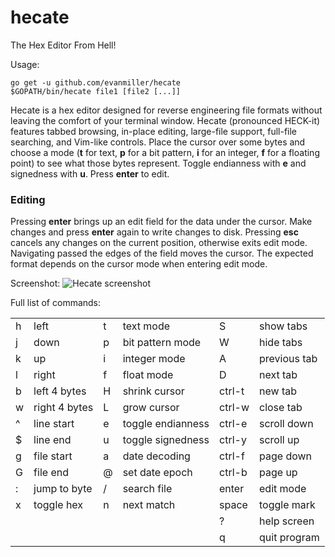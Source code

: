 # hecate
The Hex Editor From Hell!

Usage:

    go get -u github.com/evanmiller/hecate
    $GOPATH/bin/hecate file1 [file2 [...]]

Hecate is a hex editor designed for reverse engineering file formats without
leaving the comfort of your terminal window. Hecate (pronounced HECK-it)
features tabbed browsing, in-place editing, large-file support, full-file
searching, and Vim-like controls.  Place the cursor over some bytes and choose
a mode (**t** for text, **p** for a bit pattern, **i** for an integer, **f**
for a floating point) to see what those bytes represent. Toggle endianness with
**e** and signedness with **u**. Press **enter** to edit.


### Editing

Pressing **enter** brings up an edit field for the data under the cursor. Make
changes and press **enter** again to write changes to disk. Pressing **esc**
cancels any changes on the current position, otherwise exits edit mode.
Navigating passed the edges of the field moves the cursor. The expected format
depends on the cursor mode when entering edit mode.


Screenshot:
![Hecate screenshot](http://www.evanmiller.org/images/hecate-screenshot2.png)

Full list of commands:


<table>
<tr><td>h</td><td>left</td><td>t</td><td>text mode</td><td>S</td><td>show tabs</td></tr>
<tr><td>j</td><td>down</td><td>p</td><td>bit pattern mode</td><td>W</td><td>hide tabs</td></tr>
<tr><td>k</td><td>up</td><td>i</td><td>integer mode</td><td>A</td><td>previous tab</td></tr>
<tr><td>l</td><td>right</td><td>f</td><td>float mode</td><td>D</td><td>next tab</td></tr>
<tr><td>b</td><td>left 4 bytes</td><td>H</td><td>shrink cursor</td><td>ctrl-t</td><td>new tab</td></tr>
<tr><td>w</td><td>right 4 bytes</td><td>L</td><td>grow cursor</td><td>ctrl-w</td><td>close tab</td></tr>
<tr><td>^</td><td>line start</td><td>e</td><td>toggle endianness</td><td>ctrl-e</td><td>scroll down</td></tr>
<tr><td>$</td><td>line end</td><td>u</td><td>toggle signedness</td><td>ctrl-y</td><td>scroll up</td></tr>
<tr><td>g</td><td>file start</td><td>a</td><td>date decoding</td><td>ctrl-f</td><td>page down</td></tr>
<tr><td>G</td><td>file end</td><td>@</td><td>set date epoch</td><td>ctrl-b</td><td>page up</td></tr>
<tr><td>:</td><td>jump to byte</td><td>/</td><td>search file</td><td>enter</td><td>edit mode</td></tr>
<tr><td>x</td><td>toggle hex</td><td>n</td><td>next match</td><td>space</td><td>toggle mark</td></tr>
<tr><td></td><td></td><td></td><td></td><td>?</td><td>help screen</td></tr>
<tr><td></td><td></td><td></td><td></td><td>q</td><td>quit program</td></tr>
</table>
